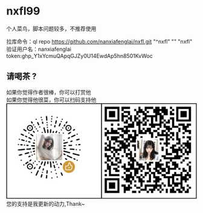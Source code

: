 # nxfl99
个人菜鸟，脚本问题较多，不推荐使用

拉库命令：ql repo https://github.com/nanxiafenglai/nxfl.git "^nxfl" "" "nxfl"
验证用户名：nanxiafenglai token: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

## 请喝茶 ?
如果你觉得作者很棒，你可以打赏他  
如果你觉得他很菜，你可以扫码支持他  
![给点钱花](get_me_some_money.jpg)
您的支持是我更新的动力,Thank~

